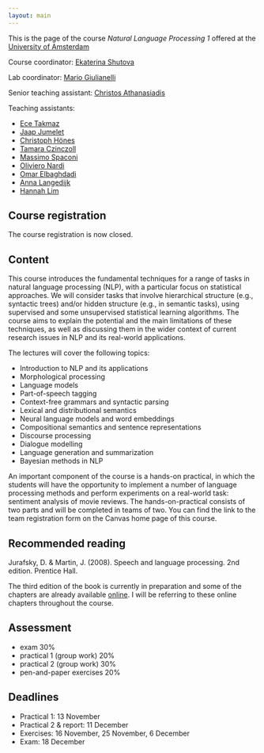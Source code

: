```yaml
---
layout: main
---
```


This is the page of the course *Natural Language Processing 1* offered at the [University of Amsterdam](http://www.uva.nl/)

Course coordinator: [Ekaterina Shutova](https://www.shutova.org/)

Lab coordinator: [Mario Giulianelli](http://gmario.eu/)

Senior teaching assistant: [Christos Athanasiadis](mailto:c.athanasiadis@uva.nl)

Teaching assistants:
- [Ece Takmaz](mailto:e.k.takmaz@uva.nl)
- [Jaap Jumelet](mailto:jumeletjaap@gmail.com)
- [Christoph Hönes](mailto:christoph.hoenes@googlemail.com)
- [Tamara Czinczoll](mailto:t.czinczoll@gmail.com)
- [Massimo Spaconi](mailto:massimo.spaconi@gmail.com)
- [Oliviero Nardi](mailto:olivieronardi@gmail.com)
- [Omar Elbaghdadi](mailto:omarelb@gmail.com)
- [Anna Langedijk](mailto:annalangedijk@gmail.com)
- [Hannah Lim](mailto:hannahlim.lim@student.uva.nl)



## Course registration

The course registration is now closed.

## Content

This course introduces the fundamental techniques for a range of tasks in natural language processing (NLP), with a particular focus on statistical approaches. We will consider tasks that involve hierarchical structure (e.g., syntactic trees) and/or hidden structure (e.g., in semantic tasks), using supervised and some unsupervised statistical learning algorithms. The course aims to explain the potential and the main limitations of these techniques, as well as discussing them in the wider context of current research issues in NLP and its real-world applications. 

The lectures will cover the following topics:

- Introduction to NLP and its applications
- Morphological processing
- Language models
- Part-of-speech tagging
- Context-free grammars and syntactic parsing 
- Lexical and distributional semantics
- Neural language models and word embeddings 
- Compositional semantics and sentence representations 
- Discourse processing 
- Dialogue modelling 
- Language generation and summarization
- Bayesian methods in NLP


An important component of the course is a hands-on practical, in which the students will have the opportunity to implement a number of language processing methods and perform experiments on a real-world task: sentiment analysis of movie reviews. The hands-on-practical consists of two parts and will be completed in teams of two. You can find the link to the team registration form on the Canvas home page of this course.

## Recommended reading

Jurafsky, D. & Martin, J. (2008). Speech and language processing. 2nd edition. Prentice Hall.

The third edition of the book is currently in preparation and some of the chapters are already available [online](https://web.stanford.edu/~jurafsky/slp3/). I will be referring to these online chapters throughout the course.

## Assessment 

- exam 30%
- practical 1 (group work) 20%
- practical 2 (group work) 30%
- pen-and-paper exercises 20%

## Deadlines

- Practical 1: 13 November
- Practical 2 & report: 11 December
- Exercises: 16 November, 25 November, 6 December 
- Exam: 18 December

